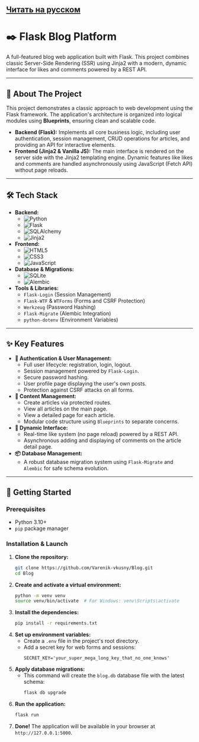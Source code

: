 [Читать на русском](README_RU.md)
---

# ✒️ Flask Blog Platform

A full-featured blog web application built with Flask. This project combines classic Server-Side Rendering (SSR) using Jinja2 with a modern, dynamic interface for likes and comments powered by a REST API.

---

## 🚀 About The Project

This project demonstrates a classic approach to web development using the Flask framework. The application's architecture is organized into logical modules using **Blueprints**, ensuring clean and scalable code.

*   **Backend (Flask):** Implements all core business logic, including user authentication, session management, CRUD operations for articles, and providing an API for interactive elements.
*   **Frontend (Jinja2 & Vanilla JS):** The main interface is rendered on the server side with the Jinja2 templating engine. Dynamic features like likes and comments are handled asynchronously using JavaScript (Fetch API) without page reloads.

---

## 🛠️ Tech Stack

*   **Backend:**
    *   ![Python](https://img.shields.io/badge/Python-3.11-3776AB?style=for-the-badge&logo=python)
    *   ![Flask](https://img.shields.io/badge/Flask-2.2.2-000000?style=for-the-badge&logo=flask)
    *   ![SQLAlchemy](https://img.shields.io/badge/SQLAlchemy-2.0-DB4437?style=for-the-badge&logo=sqlalchemy)
    *   ![Jinja2](https://img.shields.io/badge/Jinja2-template_engine-B42B2B?style=for-the-badge)
*   **Frontend:**
    *   ![HTML5](https://img.shields.io/badge/HTML5-E34F26?style=for-the-badge&logo=html5)
    *   ![CSS3](https://img.shields.io/badge/CSS3-1572B6?style=for-the-badge&logo=css3)
    *   ![JavaScript](https://img.shields.io/badge/JavaScript-ES6-F7DF1E?style=for-the-badge&logo=javascript)
*   **Database & Migrations:**
    *   ![SQLite](https://img.shields.io/badge/SQLite-3-003B57?style=for-the-badge&logo=sqlite)
    *   ![Alembic](https://img.shields.io/badge/Alembic-migrations-4E2A84?style=for-the-badge)
*   **Tools & Libraries:**
    *   `Flask-Login` (Session Management)
    *   `Flask-WTF` & `WTForms` (Forms and CSRF Protection)
    *   `Werkzeug` (Password Hashing)
    *   `Flask-Migrate` (Alembic Integration)
    *   `python-dotenv` (Environment Variables)

---

## ✨ Key Features

*   **🔐 Authentication & User Management:**
    *   Full user lifecycle: registration, login, logout.
    *   Session management powered by `Flask-Login`.
    *   Secure password hashing.
    *   User profile page displaying the user's own posts.
    *   Protection against CSRF attacks on all forms.
*   **📝 Content Management:**
    *   Create articles via protected routes.
    *   View all articles on the main page.
    *   View a detailed page for each article.
    *   Modular code structure using `Blueprints` to separate concerns.
*   **🚀 Dynamic Interface:**
    *   Real-time like system (no page reload) powered by a REST API.
    *   Asynchronous adding and displaying of comments on the article detail page.
*   **📦 Database Management:**
    *   A robust database migration system using `Flask-Migrate` and `Alembic` for safe schema evolution.

---

## 🏁 Getting Started

### Prerequisites
*   Python 3.10+
*   `pip` package manager

### Installation & Launch

1.  **Clone the repository:**
    ```bash
    git clone https://github.com/Varenik-vkusny/Blog.git
    cd Blog
    ```
2.  **Create and activate a virtual environment:**
    ```bash
    python -m venv venv
    source venv/bin/activate  # For Windows: venv\Scripts\activate
    ```
3.  **Install the dependencies:**
    ```bash
    pip install -r requirements.txt
    ```
4.  **Set up environment variables:**
    *   Create a `.env` file in the project's root directory.
    *   Add a secret key for web forms and sessions:
        ```dotenv
        SECRET_KEY='your_super_mega_long_key_that_no_one_knows'
        ```
5.  **Apply database migrations:**
    *   This command will create the `blog.db` database file with the latest schema:
        ```bash
        flask db upgrade
        ```
6.  **Run the application:**
    ```bash
    flask run
    ```
7.  **Done!** The application will be available in your browser at `http://127.0.0.1:5000`.

